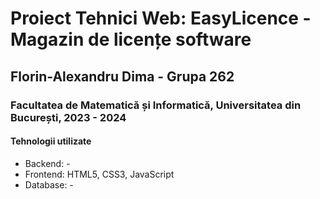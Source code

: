# Proiect Tehnici Web: EasyLicence - Magazin de licențe software
## Florin-Alexandru Dima - Grupa 262
### Facultatea de Matematică și Informatică, Universitatea din București, 2023 - 2024

#### Tehnologii utilizate
- Backend: -
- Frontend: HTML5, CSS3, JavaScript
- Database: -
